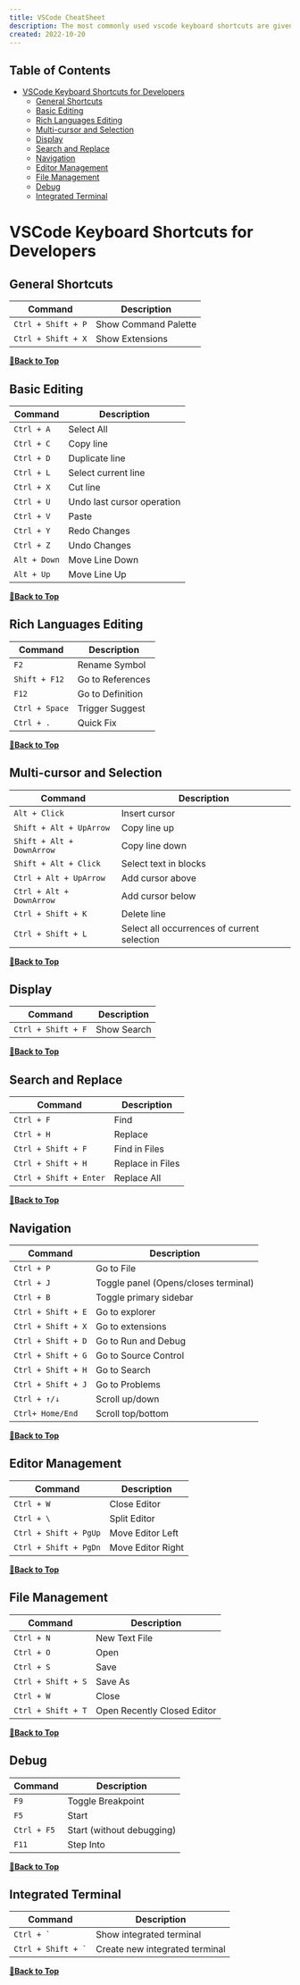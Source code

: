```yaml
---
title: VSCode CheatSheet
description: The most commonly used vscode keyboard shortcuts are given here.
created: 2022-10-20
---
```


## Table of Contents

- [VSCode Keyboard Shortcuts for Developers](#vscode-keyboard-shortcuts-for-developers)
  - [General Shortcuts](#general-shortcuts)
  - [Basic Editing](#basic-editing)
  - [Rich Languages Editing](#rich-languages-editing)
  - [Multi-cursor and Selection](#multi-cursor-and-selection)
  - [Display](#display)
  - [Search and Replace](#search-and-replace)
  - [Navigation](#navigation)
  - [Editor Management](#editor-management)
  - [File Management](#file-management)
  - [Debug](#debug)
  - [Integrated Terminal](#integrated-terminal)

# VSCode Keyboard Shortcuts for Developers

## General Shortcuts

| Command | Description |
| ------- | ----------- |
| `Ctrl + Shift + P` | Show Command Palette |
| `Ctrl + Shift + X` | Show Extensions |

**[🔼Back to Top](#table-of-contents)**

## Basic Editing

| Command | Description |
| ------- | ----------- |
| `Ctrl + A` | Select All |
| `Ctrl + C` | Copy line |
| `Ctrl + D` | Duplicate line |
| `Ctrl + L` | Select current line |
| `Ctrl + X` | Cut line |
| `Ctrl + U` | Undo last cursor operation |
| `Ctrl + V` | Paste |
| `Ctrl + Y` | Redo Changes |
| `Ctrl + Z` | Undo Changes |
| `Alt + Down` | Move Line Down |
| `Alt + Up` | Move Line Up|

**[🔼Back to Top](#table-of-contents)**

## Rich Languages Editing

| Command | Description |
| ------- | ----------- |
| `F2` | Rename Symbol |
| `Shift + F12` | Go to References |
| `F12` | Go to Definition |
| `Ctrl + Space` | Trigger Suggest |
| `Ctrl + .` | Quick Fix |

**[🔼Back to Top](#table-of-contents)**

## Multi-cursor and Selection

| Command | Description |
| ------- | ----------- |
| `Alt + Click` | Insert cursor |
| `Shift + Alt + UpArrow` | Copy line up |
| `Shift + Alt + DownArrow` | Copy line down |
| `Shift + Alt + Click` | Select text in blocks |
| `Ctrl + Alt + UpArrow` | Add cursor above |
| `Ctrl + Alt + DownArrow` | Add cursor below |
| `Ctrl + Shift + K` | Delete line |
| `Ctrl + Shift + L` | Select all occurrences of current selection |

**[🔼Back to Top](#table-of-contents)**

## Display

| Command | Description |
| ------- | ----------- |
| `Ctrl + Shift + F` | Show Search |

**[🔼Back to Top](#table-of-contents)**

## Search and Replace

| Command | Description |
| ------- | ----------- |
| `Ctrl + F` | Find |
| `Ctrl + H` | Replace |
| `Ctrl + Shift + F` | Find in Files |
| `Ctrl + Shift + H` | Replace in Files |
| `Ctrl + Shift + Enter` | Replace All |

**[🔼Back to Top](#table-of-contents)**

## Navigation

| Command | Description |
| ------- | ----------- |
| `Ctrl + P` | Go to File |
| `Ctrl + J` | Toggle panel (Opens/closes terminal) |
| `Ctrl + B` | Toggle primary sidebar |
| `Ctrl + Shift + E` | Go to explorer |
| `Ctrl + Shift + X` | Go to extensions |
| `Ctrl + Shift + D` | Go to Run and Debug |
| `Ctrl + Shift + G` | Go to Source Control |
| `Ctrl + Shift + H` | Go to Search |
| `Ctrl + Shift + J` | Go to Problems |
| `` Ctrl + ↑/↓ ``| Scroll up/down |
| `` Ctrl+ Home/End ``| Scroll top/bottom |

**[🔼Back to Top](#table-of-contents)**

## Editor Management

| Command | Description |
| ------- | ----------- |
| `Ctrl + W` | Close Editor |
| `Ctrl + \` | Split Editor |
| `Ctrl + Shift + PgUp` | Move Editor Left |
| `Ctrl + Shift + PgDn` | Move Editor Right |

**[🔼Back to Top](#table-of-contents)**

## File Management

| Command | Description |
| ------- | ----------- |
| `Ctrl + N` | New Text File |
| `Ctrl + O` | Open |
| `Ctrl + S` | Save |
| `Ctrl + Shift + S` | Save As |
| `Ctrl + W` | Close |
| `Ctrl + Shift + T` | Open Recently Closed Editor |


**[🔼Back to Top](#table-of-contents)**

## Debug

| Command | Description |
| ------- | ----------- |
| `F9` | Toggle Breakpoint |
| `F5` | Start |
| `Ctrl + F5` | Start (without debugging) |
| `F11` | Step Into |

**[🔼Back to Top](#table-of-contents)**

## Integrated Terminal

| Command | Description |
| ------- | ----------- |
| `` Ctrl + ` `` | Show integrated terminal |
| `` Ctrl + Shift + ` `` | Create new integrated terminal |

**[🔼Back to Top](#table-of-contents)**

